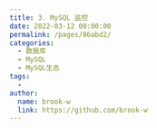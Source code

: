 ```yaml
---
title: 3. MySQL 监控
date: 2022-03-12 00:00:00
permalink: /pages/86abd2/
categories:
  - 数据库
  - MySQL
  - MySQL生态
tags:
  - 
author: 
  name: brook-w
  link: https://github.com/brook-w
---
```

